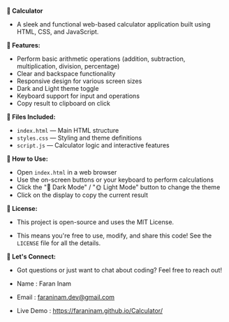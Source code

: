 __🧮 Calculator__

- A sleek and functional web-based calculator application built using HTML, CSS, and JavaScript.

__🌟 Features:__
- Perform basic arithmetic operations (addition, subtraction, multiplication, division, percentage)
- Clear and backspace functionality
- Responsive design for various screen sizes
- Dark and Light theme toggle
- Keyboard support for input and operations
- Copy result to clipboard on click

__📁 Files Included:__
- `index.html` — Main HTML structure
- `styles.css` — Styling and theme definitions
- `script.js` — Calculator logic and interactive features

__🚀 How to Use:__
- Open `index.html` in a web browser
- Use the on-screen buttons or your keyboard to perform calculations
- Click the "🌙 Dark Mode" / "🌞 Light Mode" button to change the theme
- Click on the display to copy the current result

__📄 License:__

 - This project is open-source and uses the MIT License.

 - This means you're free to use, modify, and share this code! See the `LICENSE` file for all the details.

__📧 Let's Connect:__

- Got questions or just want to chat about coding? Feel free to reach out!

- Name : Faran Inam

- Email : faraninam.dev@gmail.com

- Live Demo : https://faraninam.github.io/Calculator/
